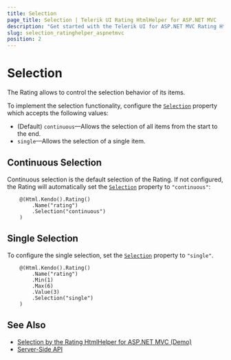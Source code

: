 ```yaml
---
title: Selection
page_title: Selection | Telerik UI Rating HtmlHelper for ASP.NET MVC
description: "Get started with the Telerik UI for ASP.NET MVC Rating HtmlHelper and learn how to configure the selection behavior of the items."
slug: selection_ratinghelper_aspnetmvc
position: 2
---
```


# Selection

The Rating allows to control the selection behavior of its items.

To implement the selection functionality, configure the [`Selection`](https://docs.telerik.com/aspnet-mvc/api//Kendo.Mvc.UI.Fluent/RatingBuilder#selectionsystemstring) property which accepts the following values:

* (Default) `continuous`&mdash;Allows the selection of all items from the start to the end.
* `single`&mdash;Allows the selection of a single item.

## Continuous Selection

Continuous selection is the default selection of the Rating. If not configured, the Rating will automatically set the [`Selection`](https://docs.telerik.com/aspnet-mvc/api//Kendo.Mvc.UI.Fluent/RatingBuilder#selectionsystemstring) property to `"continuous"`:

```Razor
    @(Html.Kendo().Rating()
        .Name("rating")
        .Selection("continuous")
    )
```

## Single Selection

To configure the single selection, set the [`Selection`](https://docs.telerik.com/aspnet-mvc/api//Kendo.Mvc.UI.Fluent/RatingBuilder#selectionsystemstring) property to `"single"`.

```Razor
    @(Html.Kendo().Rating()
        .Name("rating")
        .Min(1)
        .Max(6)
        .Value(3)
        .Selection("single")
    )
```

## See Also

* [Selection by the Rating HtmlHelper for ASP.NET MVC (Demo)](https://demos.telerik.com/aspnet-mvc/rating/selection)
* [Server-Side API](http://docs.telerik.com/aspnet-mvc/api/Kendo.Mvc/Rating)
